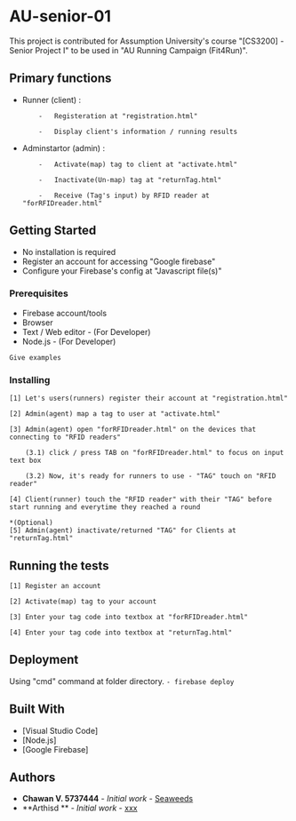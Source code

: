 
# AU-senior-01

This project is contributed for Assumption University's course "[CS3200] - Senior Project I" to be used in "AU Running Campaign (Fit4Run)".

##	Primary functions
-	Runner (client) :
	```
		-	Registeration at "registration.html"
		
		-	Display client's information / running results
	```
-	Adminstartor (admin)	:	
	```
		-	Activate(map) tag to client at "activate.html"
		
		-	Inactivate(Un-map) tag at "returnTag.html"
		
		-	Receive (Tag's input) by RFID reader at "forRFIDreader.html"
	```
	
## Getting Started

-	No installation is required
-	Register an account for accessing "Google firebase"
-	Configure your Firebase's config at "Javascript file(s)"

### Prerequisites
-	Firebase account/tools
-	Browser
-	Text / Web editor - (For Developer)
-	Node.js	- (For Developer)

```
Give examples
```

### Installing
```
[1] Let's users(runners) register their account at "registration.html"

[2] Admin(agent) map a tag to user at "activate.html"

[3] Admin(agent) open "forRFIDreader.html" on the devices that connecting to "RFID readers"

	(3.1) click / press TAB on "forRFIDreader.html" to focus on input text box
	
	(3.2) Now, it's ready for runners to use - "TAG" touch on "RFID reader"
	
[4] Client(runner) touch the "RFID reader" with their "TAG" before start running and everytime they reached a round

*(Optional)
[5] Admin(agent) inactivate/returned "TAG" for Clients at "returnTag.html"

```

## Running the tests
```
[1] Register an account

[2] Activate(map) tag to your account

[3] Enter your tag code into textbox at "forRFIDreader.html"

[4] Enter your tag code into textbox at "returnTag.html"
```
## Deployment

Using "cmd" command at folder directory.
	```
	- firebase deploy
	```

## Built With

* [Visual Studio Code]
* [Node.js]
* [Google Firebase]

## Authors

* **Chawan V. 5737444** - *Initial work* - [Seaweeds](https://github.com/chawanvtp/AU-senior-01)
* **Arthisd ** - *Initial work* - [xxx](https://github.com/chawanvtp/AU-senior-01)
